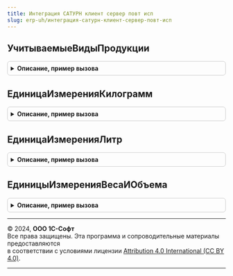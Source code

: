 ```yaml
---
title: Интеграция САТУРН клиент сервер повт исп
slug: erp-uh/интеграция-сатурн-клиент-сервер-повт-исп
---
```



## УчитываемыеВидыПродукции
<details style="margin: 1em 0; padding: 0.5em; border: 1px solid #ccc; border-radius: 6px;">

<summary style="font-weight: bold; cursor: pointer;">Описание, пример вызова</summary>

```bsl

// Возвращает список особенностей учета продукци для ФГИС "Сатурн".
//
// Возвращаемое значение:
//  ФиксированныйМассив Из ПеречислениеСсылка.ВидыПродукцииИС - Учитываемые виды продукции
Функция УчитываемыеВидыПродукции() Экспорт
```

Пример вызова
```bsl
Результат = ИнтеграцияСАТУРНКлиентСерверПовтИсп.УчитываемыеВидыПродукции() 
```
</details>

## ЕдиницаИзмеренияКилограмм
<details style="margin: 1em 0; padding: 0.5em; border: 1px solid #ccc; border-radius: 6px;">

<summary style="font-weight: bold; cursor: pointer;">Описание, пример вызова</summary>

```bsl

// Возвращает единицу измерения, указанную в константе ЕдиницаИзмеренияКилограммИС.
//
// Возвращаемое значение:
// 	ОпределяемыйТип.Упаковка
//
Функция ЕдиницаИзмеренияКилограмм() Экспорт
```

Пример вызова
```bsl
Результат = ИнтеграцияСАТУРНКлиентСерверПовтИсп.ЕдиницаИзмеренияКилограмм() 
```
</details>

## ЕдиницаИзмеренияЛитр
<details style="margin: 1em 0; padding: 0.5em; border: 1px solid #ccc; border-radius: 6px;">

<summary style="font-weight: bold; cursor: pointer;">Описание, пример вызова</summary>

```bsl

// Возвращает единицу измерения, указанную в константе ЕдиницаИзмеренияЛитрИС.
//
// Возвращаемое значение:
// 	ОпределяемыйТип.Упаковка
//
Функция ЕдиницаИзмеренияЛитр() Экспорт
```

Пример вызова
```bsl
Результат = ИнтеграцияСАТУРНКлиентСерверПовтИсп.ЕдиницаИзмеренияЛитр() 
```
</details>

## ЕдиницыИзмеренияВесаИОбъема
<details style="margin: 1em 0; padding: 0.5em; border: 1px solid #ccc; border-radius: 6px;">

<summary style="font-weight: bold; cursor: pointer;">Описание, пример вызова</summary>

```bsl

// Возвращает единицы измерения веса и объема.
//
// Возвращаемое значение:
// 	Массив из ОпределяемыйТип.Упаковка
//
Функция ЕдиницыИзмеренияВесаИОбъема() Экспорт
```

Пример вызова
```bsl
Результат = ИнтеграцияСАТУРНКлиентСерверПовтИсп.ЕдиницыИзмеренияВесаИОбъема() 
```
</details>

---

© 2024, **ООО 1С-Софт**  
Все права защищены. Эта программа и сопроводительные материалы предоставляются  
в соответствии с условиями лицензии [Attribution 4.0 International (CC BY 4.0)](https://creativecommons.org/licenses/by/4.0/legalcode).

---
